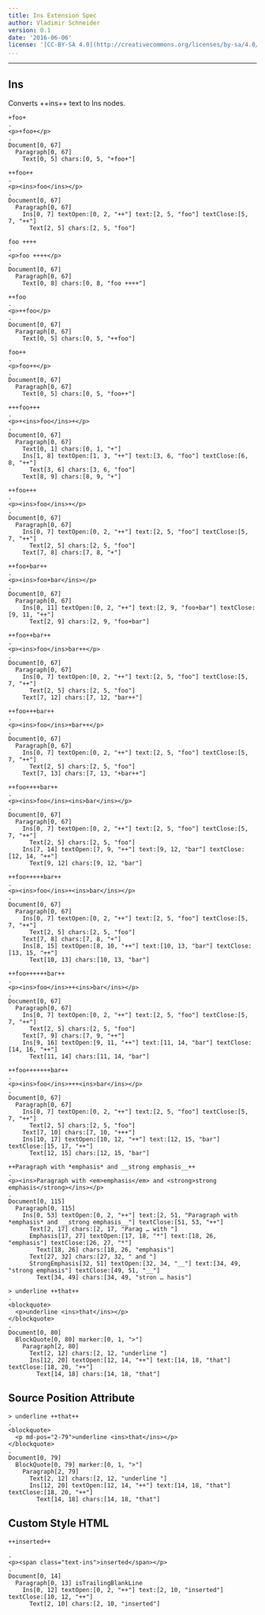 ```yaml
---
title: Ins Extension Spec
author: Vladimir Schneider
version: 0.1
date: '2016-06-06'
license: '[CC-BY-SA 4.0](http://creativecommons.org/licenses/by-sa/4.0/)'
...
```


---

## Ins

Converts ++ins++ text to Ins nodes.

```````````````````````````````` example Ins: 1
+foo+                                                             
.
<p>+foo+</p>
.
Document[0, 67]
  Paragraph[0, 67]
    Text[0, 5] chars:[0, 5, "+foo+"]
````````````````````````````````


```````````````````````````````` example Ins: 2
++foo++                                                           
.
<p><ins>foo</ins></p>
.
Document[0, 67]
  Paragraph[0, 67]
    Ins[0, 7] textOpen:[0, 2, "++"] text:[2, 5, "foo"] textClose:[5, 7, "++"]
      Text[2, 5] chars:[2, 5, "foo"]
````````````````````````````````


```````````````````````````````` example Ins: 3
foo ++++                                                          
.
<p>foo ++++</p>
.
Document[0, 67]
  Paragraph[0, 67]
    Text[0, 8] chars:[0, 8, "foo ++++"]
````````````````````````````````


```````````````````````````````` example Ins: 4
++foo                                                             
.
<p>++foo</p>
.
Document[0, 67]
  Paragraph[0, 67]
    Text[0, 5] chars:[0, 5, "++foo"]
````````````````````````````````


```````````````````````````````` example Ins: 5
foo++                                                             
.
<p>foo++</p>
.
Document[0, 67]
  Paragraph[0, 67]
    Text[0, 5] chars:[0, 5, "foo++"]
````````````````````````````````


```````````````````````````````` example Ins: 6
+++foo+++                                                         
.
<p>+<ins>foo</ins>+</p>
.
Document[0, 67]
  Paragraph[0, 67]
    Text[0, 1] chars:[0, 1, "+"]
    Ins[1, 8] textOpen:[1, 3, "++"] text:[3, 6, "foo"] textClose:[6, 8, "++"]
      Text[3, 6] chars:[3, 6, "foo"]
    Text[8, 9] chars:[8, 9, "+"]
````````````````````````````````


```````````````````````````````` example Ins: 7
++foo+++                                                          
.
<p><ins>foo</ins>+</p>
.
Document[0, 67]
  Paragraph[0, 67]
    Ins[0, 7] textOpen:[0, 2, "++"] text:[2, 5, "foo"] textClose:[5, 7, "++"]
      Text[2, 5] chars:[2, 5, "foo"]
    Text[7, 8] chars:[7, 8, "+"]
````````````````````````````````


```````````````````````````````` example Ins: 8
++foo+bar++                                                       
.
<p><ins>foo+bar</ins></p>
.
Document[0, 67]
  Paragraph[0, 67]
    Ins[0, 11] textOpen:[0, 2, "++"] text:[2, 9, "foo+bar"] textClose:[9, 11, "++"]
      Text[2, 9] chars:[2, 9, "foo+bar"]
````````````````````````````````


```````````````````````````````` example Ins: 9
++foo++bar++                                                      
.
<p><ins>foo</ins>bar++</p>
.
Document[0, 67]
  Paragraph[0, 67]
    Ins[0, 7] textOpen:[0, 2, "++"] text:[2, 5, "foo"] textClose:[5, 7, "++"]
      Text[2, 5] chars:[2, 5, "foo"]
    Text[7, 12] chars:[7, 12, "bar++"]
````````````````````````````````


```````````````````````````````` example Ins: 10
++foo+++bar++                                                     
.
<p><ins>foo</ins>+bar++</p>
.
Document[0, 67]
  Paragraph[0, 67]
    Ins[0, 7] textOpen:[0, 2, "++"] text:[2, 5, "foo"] textClose:[5, 7, "++"]
      Text[2, 5] chars:[2, 5, "foo"]
    Text[7, 13] chars:[7, 13, "+bar++"]
````````````````````````````````


```````````````````````````````` example Ins: 11
++foo++++bar++                                                    
.
<p><ins>foo</ins><ins>bar</ins></p>
.
Document[0, 67]
  Paragraph[0, 67]
    Ins[0, 7] textOpen:[0, 2, "++"] text:[2, 5, "foo"] textClose:[5, 7, "++"]
      Text[2, 5] chars:[2, 5, "foo"]
    Ins[7, 14] textOpen:[7, 9, "++"] text:[9, 12, "bar"] textClose:[12, 14, "++"]
      Text[9, 12] chars:[9, 12, "bar"]
````````````````````````````````


```````````````````````````````` example Ins: 12
++foo+++++bar++                                                   
.
<p><ins>foo</ins>+<ins>bar</ins></p>
.
Document[0, 67]
  Paragraph[0, 67]
    Ins[0, 7] textOpen:[0, 2, "++"] text:[2, 5, "foo"] textClose:[5, 7, "++"]
      Text[2, 5] chars:[2, 5, "foo"]
    Text[7, 8] chars:[7, 8, "+"]
    Ins[8, 15] textOpen:[8, 10, "++"] text:[10, 13, "bar"] textClose:[13, 15, "++"]
      Text[10, 13] chars:[10, 13, "bar"]
````````````````````````````````


```````````````````````````````` example Ins: 13
++foo++++++bar++                                                  
.
<p><ins>foo</ins>++<ins>bar</ins></p>
.
Document[0, 67]
  Paragraph[0, 67]
    Ins[0, 7] textOpen:[0, 2, "++"] text:[2, 5, "foo"] textClose:[5, 7, "++"]
      Text[2, 5] chars:[2, 5, "foo"]
    Text[7, 9] chars:[7, 9, "++"]
    Ins[9, 16] textOpen:[9, 11, "++"] text:[11, 14, "bar"] textClose:[14, 16, "++"]
      Text[11, 14] chars:[11, 14, "bar"]
````````````````````````````````


```````````````````````````````` example Ins: 14
++foo+++++++bar++                                                 
.
<p><ins>foo</ins>+++<ins>bar</ins></p>
.
Document[0, 67]
  Paragraph[0, 67]
    Ins[0, 7] textOpen:[0, 2, "++"] text:[2, 5, "foo"] textClose:[5, 7, "++"]
      Text[2, 5] chars:[2, 5, "foo"]
    Text[7, 10] chars:[7, 10, "+++"]
    Ins[10, 17] textOpen:[10, 12, "++"] text:[12, 15, "bar"] textClose:[15, 17, "++"]
      Text[12, 15] chars:[12, 15, "bar"]
````````````````````````````````


```````````````````````````````` example Ins: 15
++Paragraph with *emphasis* and __strong emphasis__++                                                             
.
<p><ins>Paragraph with <em>emphasis</em> and <strong>strong emphasis</strong></ins></p>
.
Document[0, 115]
  Paragraph[0, 115]
    Ins[0, 53] textOpen:[0, 2, "++"] text:[2, 51, "Paragraph with *emphasis* and __strong emphasis__"] textClose:[51, 53, "++"]
      Text[2, 17] chars:[2, 17, "Parag … with "]
      Emphasis[17, 27] textOpen:[17, 18, "*"] text:[18, 26, "emphasis"] textClose:[26, 27, "*"]
        Text[18, 26] chars:[18, 26, "emphasis"]
      Text[27, 32] chars:[27, 32, " and "]
      StrongEmphasis[32, 51] textOpen:[32, 34, "__"] text:[34, 49, "strong emphasis"] textClose:[49, 51, "__"]
        Text[34, 49] chars:[34, 49, "stron … hasis"]
````````````````````````````````


```````````````````````````````` example Ins: 16
> underline ++that++                                                           
.
<blockquote>
  <p>underline <ins>that</ins></p>
</blockquote>
.
Document[0, 80]
  BlockQuote[0, 80] marker:[0, 1, ">"]
    Paragraph[2, 80]
      Text[2, 12] chars:[2, 12, "underline "]
      Ins[12, 20] textOpen:[12, 14, "++"] text:[14, 18, "that"] textClose:[18, 20, "++"]
        Text[14, 18] chars:[14, 18, "that"]
````````````````````````````````


## Source Position Attribute

```````````````````````````````` example(Source Position Attribute: 1) options(src-pos)
> underline ++that++                                                           
.
<blockquote>
  <p md-pos="2-79">underline <ins>that</ins></p>
</blockquote>
.
Document[0, 79]
  BlockQuote[0, 79] marker:[0, 1, ">"]
    Paragraph[2, 79]
      Text[2, 12] chars:[2, 12, "underline "]
      Ins[12, 20] textOpen:[12, 14, "++"] text:[14, 18, "that"] textClose:[18, 20, "++"]
        Text[14, 18] chars:[14, 18, "that"]
````````````````````````````````


## Custom Style HTML

```````````````````````````````` example(Custom Style HTML: 1) options(style-ins)
++inserted++

.
<p><span class="text-ins">inserted</span></p>
.
Document[0, 14]
  Paragraph[0, 13] isTrailingBlankLine
    Ins[0, 12] textOpen:[0, 2, "++"] text:[2, 10, "inserted"] textClose:[10, 12, "++"]
      Text[2, 10] chars:[2, 10, "inserted"]
````````````````````````````````


